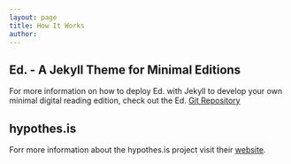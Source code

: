 ```yaml
---
layout: page
title: How It Works
author:
---
```



## Ed. -  A Jekyll Theme for Minimal Editions

For more information on how to deploy Ed. with Jekyll to develop your own minimal digital reading edition, check out the Ed. [Git Repository](https://github.com/minicomp/ed)

## hypothes.is

Forr more information about the hypothes.is project visit their [website](https://web.hypothes.is).
